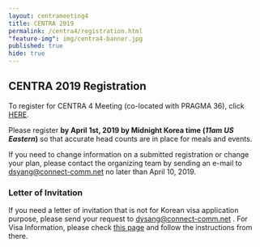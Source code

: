 ```yaml
---
layout: centrameeting4
title: CENTRA 2019
permalink: /centra4/registration.html
"feature-img": img/centra4-banner.jpg
published: true
hide: true
---
```



## CENTRA 2019 Registration


To register for CENTRA 4 Meeting (co-located with PRAGMA 36), click [HERE](http://www.myrgst.com/centra4-pragma36/).

Please register **by April 1st, 2019 by Midnight Korea time (*11am US Eastern*)** so that accurate head counts are in place for meals and events.

If you need to change information on a submitted registration or change your plan, 
please contact the organizing team by sending an e-mail to dsyang@connect-comm.net no later than April 10, 2019.  


### Letter of Invitation  

If you need a letter of invitation that is not for Korean visa application purpose, please send your request to dysang@connect-comm.net . For Visa Information, please check [this page](http://www.globalcentra.org/centra4/visainfo.html) and follow the instructions from there. 


